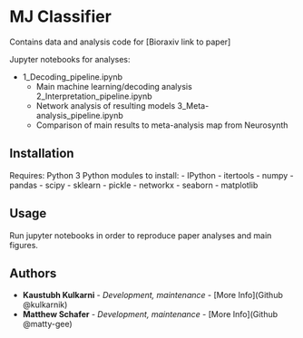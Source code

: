 # MJ Classifier

Contains data and analysis code for [Bioraxiv link to paper]

Jupyter notebooks for analyses:
* 1_Decoding_pipeline.ipynb
	- Main machine learning/decoding analysis
2_Interpretation_pipeline.ipynb
	- Network analysis of resulting models
3_Meta-analysis_pipeline.ipynb
	- Comparison of main results to meta-analysis map from Neurosynth 

## Installation

Requires: Python 3
Python modules to install:
    - IPython
    - itertools
    - numpy
    - pandas
    - scipy
    - sklearn
    - pickle
    - networkx
    - seaborn
    - matplotlib

## Usage

Run jupyter notebooks in order to reproduce paper analyses and main figures.

## Authors

* **Kaustubh Kulkarni** - *Development, maintenance* - [More Info](Github @kulkarnik)
* **Matthew Schafer** - *Development, maintenance* - [More Info](Github @matty-gee)

